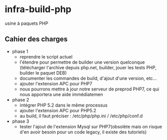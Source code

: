# infra-build-php
usine à paquets PHP

## Cahier des charges

* phase 1
  * reprendre le script actuel
  * l'étendre pour permettre de builder une version quelconque (télécharger l'archive depuis php.net, builder, jouer les tests PHP, builder le paquet DEB)
  * documenter les commandes de build, d'ajout d'une version, etc...
  * ajouter l'extension APC pour PHP7
  * nous pourrons mettre à jour notre serveur de preprod PHP7, ce qui nous apportera une aide immédiatemen
* phase 2
  * intégrer PHP 5.2 dans le même processus
  * ajouter l'extension APC pour PHP5.2
  * au build, il faut préciser : /etc/php/php.ini / /etc/php/conf.d
* phase 3
  * tester l'ajout de l'extension Mysql sur PHP7(obsolète mais on risque d'en avoir besoin pour un code legacy, il existe des tutoriels)
  
